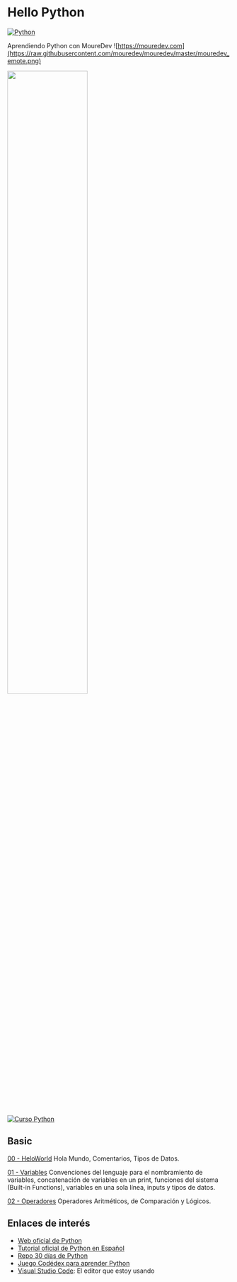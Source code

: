 # Hello Python

[![Python](https://img.shields.io/badge/Python-3.10+-yellow?style=for-the-badge&logo=python&logoColor=white&labelColor=101010)](https://python.org)

Aprendiendo Python con MoureDev ![https://mouredev.com](https://raw.githubusercontent.com/mouredev/mouredev/master/mouredev_emote.png) 


<a href="https://mouredev.link/python"><img src="https://raw.githubusercontent.com/mouredev/Hello-Python/main/Images/header.jpg" style="height: 60%; width:60%;"/></a>

[![Curso Python](https://img.shields.io/github/stars/mouredev/hello-python?label=Curso%20Python%20desde%20cero&style=social)](https://github.com/mouredev/hello-python)

## Basic
[00 - HeloWorld](https://github.com/sarismejiasanchez/Hello-Python/blob/main/Basic/00_helloworld.py)
Hola Mundo, Comentarios, Tipos de Datos.

[01 - Variables](https://github.com/sarismejiasanchez/Hello-Python/blob/main/Basic/01_variables.py) Convenciones del lenguaje para el nombramiento de variables, concatenación de variables en un print, funciones del sistema (Built-in Functions), variables en una sola línea, inputs y tipos de datos.

[02 - Operadores](https://github.com/sarismejiasanchez/Hello-Python/blob/main/Basic/02_operators.py) Operadores Aritméticos, de Comparación y Lógicos.

## Enlaces de interés

* [Web oficial de Python](https://www.python.org/)
* [Tutorial oficial de Python en Español](https://docs.python.org/es/3/tutorial/index.html)
* [Repo 30 días de Python](https://github.com/Asabeneh/30-Days-Of-Python)
* [Juego Codédex para aprender Python](https://www.codedex.io/)
* [Visual Studio Code](https://code.visualstudio.com/): El editor que estoy usando